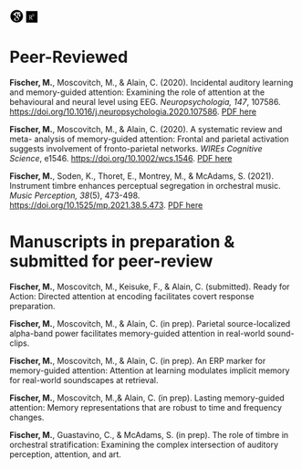 <p float="left">
<a href="https://scholar.google.com/citations?hl=en&user=WVWtxUkAAAAJ"><img src="/assets/icons/google-scholar.svg" width="25"/></a>
<a href="https://www.researchgate.net/profile/Manda-Fischer"><img src="/assets/icons/ResearchGate.svg" width="20" /></a>
</p>

# **Peer-Reviewed**

**Fischer, M.**, Moscovitch, M., & Alain, C. (2020). Incidental auditory learning and memory-guided attention: Examining the role of attention at the behavioural and neural level using EEG. *Neuropsychologia, 147*, 107586. https://doi.org/10.1016/j.neuropsychologia.2020.107586. [PDF here](/assets/pubs/NYS.pdf)

**Fischer, M.**, Moscovitch, M., & Alain, C. (2020). A systematic review and meta- analysis of memory-guided attention: Frontal and parietal activation suggests involvement of fronto-parietal networks. *WIREs Cognitive Science*, e1546. https://doi.org/10.1002/wcs.1546. [PDF here](/assets/pubs/WIRES.pdf)

**Fischer, M.**, Soden, K., Thoret, E., Montrey, M., & McAdams, S. (2021). Instrument timbre enhances perceptual segregation in orchestral music. *Music Perception, 38*(5), 473-498. https://doi.org/10.1525/mp.2021.38.5.473. [PDF here](/assets/pubs/MP.pdf)

# **Manuscripts in preparation & submitted for peer-review**

**Fischer, M.**, Moscovitch, M., Keisuke, F., & Alain, C. (submitted). Ready for Action: Directed attention at encoding facilitates covert response preparation.

**Fischer, M.**, Moscovitch, M., & Alain, C. (in prep). Parietal source-localized alpha-band power facilitates memory-guided attention in real-world sound-clips. 

**Fischer, M.**, Moscovitch, M., & Alain, C. (in prep). An ERP marker for memory-guided attention: Attention at learning modulates implicit memory for real-world soundscapes at retrieval. 

**Fischer, M.**, Moscovitch, M.,&  Alain, C. (in prep). Lasting memory-guided attention: Memory representations that are robust to time and frequency changes. 

**Fischer, M.**, Guastavino, C., & McAdams, S. (in prep). The role of timbre in orchestral stratification: Examining the complex intersection of auditory perception, attention, and art. 
